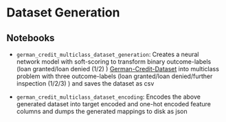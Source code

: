 # Dataset Generation


## Notebooks

- `german_credit_multiclass_dataset_generation`: Creates a neural network model with soft-scoring to transform binary outcome-labels (loan granted/loan denied (1/2) ) [German-Credit-Dataset](https://archive.ics.uci.edu/ml/datasets/Statlog+%28German+Credit+Data%29) into multiclass problem with three outcome-labels (loan granted/loan denied/further inspection (1/2/3) ) and saves the dataset as csv

- `german_credit_multiclass_dataset_encoding`: Encodes the above generated dataset into target encoded and one-hot encoded feature columns and dumps the generated mappings to disk as json

